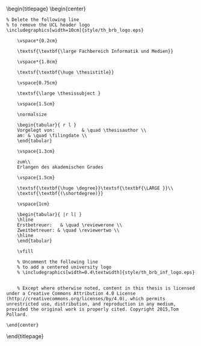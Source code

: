 <!-- 
This is the Latex-heavy title page. 
-->

\begin{titlepage}
    \begin{center}

    % Delete the following line
    % to remove the UCL header logo
    \includegraphics[width=10cm]{style/th_brb_logo.eps}

        \vspace*{0.2cm}

        \textsf{\textbf{\large Fachbereich Informatik und Medien}}

        \vspace*{1.8cm}
        
        \textsf{\textbf{\huge \thesistitle}}

        \vspace{0.75cm}

        \textsf{\large \thesissubject }

        \vspace{1.5cm}

        \normalsize

        \begin{tabular}{ r l }
        Vorgelegt von:          & \quad \thesisauthor \\
        am: & \quad \filingdate \\
        \end{tabular}

        \vspace{1.3cm}

        zum\\
        Erlangen des akademischen Grades
        
        \vspace{1.5cm}
        
        \textsf{\textbf{\huge \degree}}\textsf{\textbf{\LARGE }}\\
        \textsf{\textbf{(\shortdegree)}}

        \vspace{1cm}

        \begin{tabular}{ |r l| }
        \hline
        Erstbetreuer:   & \quad \reviewerone \\
        Zweitbetreuer: & \quad \reviewertwo \\
        \hline
        \end{tabular}
        
        \vfill

        % Uncomment the following line
        % to add a centered university logo
        % \includegraphics[width=0.4\textwidth]{style/th_brb_inf_logo.eps}
        

        % Except where otherwise noted, content in this thesis is licensed under a Creative Commons Attribution 4.0 License (http://creativecommons.org/licenses/by/4.0), which permits unrestricted use, distribution, and reproduction in any medium, provided the original work is properly cited. Copyright 2015,Tom Pollard.

    \end{center}
\end{titlepage}
